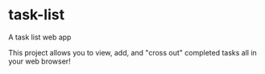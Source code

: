 # task-list
A task list web app

This project allows you to view, add, and "cross out" completed tasks all in your web browser!
